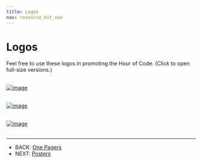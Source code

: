 ```yaml
---
title: Logos
nav: resource_kit_nav
---
```

# Logos

Feel free to use these logos in promoting the Hour of Code.
(Click to open full-size versions.)
<br />
<br />

[![image](/images/fit-600/horizontal-logo.png)](/images/horizontal-logo.png)
<br />
<br />

[![image](/images/fit-200/square-logo.png)](/images/square-logo.png)
<br />
<br />

[![image](/images/fit-200/square-logo-red.png)](/images/square-logo-red.png)
<br />
<br />

---

- BACK: [One Pagers](/resource_kit/one_pagers)
- NEXT: [Posters](/resource_kit/posters)
